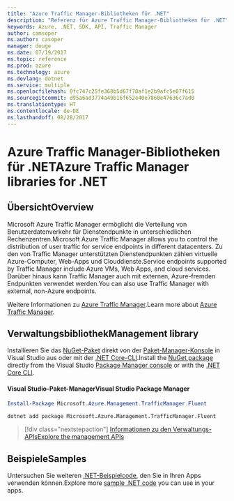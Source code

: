 ```yaml
---
title: "Azure Traffic Manager-Bibliotheken für .NET"
description: "Referenz für Azure Traffic Manager-Bibliotheken für .NET"
keywords: Azure, .NET, SDK, API, Traffic Manager
author: camsoper
ms.author: casoper
manager: douge
ms.date: 07/19/2017
ms.topic: reference
ms.prod: azure
ms.technology: azure
ms.devlang: dotnet
ms.service: multiple
ms.openlocfilehash: 0fc747c25fe368b5d67f70af1e2b9afc5e07f615
ms.sourcegitcommit: d95a6ad3774a49b16f652e40e7860e47636c7ad0
ms.translationtype: HT
ms.contentlocale: de-DE
ms.lasthandoff: 08/28/2017
---
```

# <a name="azure-traffic-manager-libraries-for-net"></a><span data-ttu-id="a99d3-104">Azure Traffic Manager-Bibliotheken für .NET</span><span class="sxs-lookup"><span data-stu-id="a99d3-104">Azure Traffic Manager libraries for .NET</span></span>

## <a name="overview"></a><span data-ttu-id="a99d3-105">Übersicht</span><span class="sxs-lookup"><span data-stu-id="a99d3-105">Overview</span></span>

<span data-ttu-id="a99d3-106">Microsoft Azure Traffic Manager ermöglicht die Verteilung von Benutzerdatenverkehr für Dienstendpunkte in unterschiedlichen Rechenzentren.</span><span class="sxs-lookup"><span data-stu-id="a99d3-106">Microsoft Azure Traffic Manager allows you to control the distribution of user traffic for service endpoints in different datacenters.</span></span> <span data-ttu-id="a99d3-107">Zu den von Traffic Manager unterstützten Dienstendpunkten zählen virtuelle Azure-Computer, Web-Apps und Clouddienste.</span><span class="sxs-lookup"><span data-stu-id="a99d3-107">Service endpoints supported by Traffic Manager include Azure VMs, Web Apps, and cloud services.</span></span> <span data-ttu-id="a99d3-108">Darüber hinaus kann Traffic Manager auch mit externen, Azure-fremden Endpunkten verwendet werden.</span><span class="sxs-lookup"><span data-stu-id="a99d3-108">You can also use Traffic Manager with external, non-Azure endpoints.</span></span>

<span data-ttu-id="a99d3-109">Weitere Informationen zu [Azure Traffic Manager](https://docs.microsoft.com/en-us/azure/traffic-manager/traffic-manager-overview).</span><span class="sxs-lookup"><span data-stu-id="a99d3-109">Learn more about [Azure Traffic Manager](https://docs.microsoft.com/en-us/azure/traffic-manager/traffic-manager-overview).</span></span>  

## <a name="management-library"></a><span data-ttu-id="a99d3-110">Verwaltungsbibliothek</span><span class="sxs-lookup"><span data-stu-id="a99d3-110">Management library</span></span>

<span data-ttu-id="a99d3-111">Installieren Sie das [NuGet-Paket](https://www.nuget.org/packages/Microsoft.Azure.Management.TrafficManager.Fluent) direkt von der [Paket-Manager-Konsole][PackageManager] in Visual Studio aus oder mit der [.NET Core-CLI][DotNetCLI].</span><span class="sxs-lookup"><span data-stu-id="a99d3-111">Install the [NuGet package](https://www.nuget.org/packages/Microsoft.Azure.Management.TrafficManager.Fluent) directly from the Visual Studio [Package Manager console][PackageManager] or with the [.NET Core CLI][DotNetCLI].</span></span>

#### <a name="visual-studio-package-manager"></a><span data-ttu-id="a99d3-112">Visual Studio-Paket-Manager</span><span class="sxs-lookup"><span data-stu-id="a99d3-112">Visual Studio Package Manager</span></span>

```powershell
Install-Package Microsoft.Azure.Management.TrafficManager.Fluent
```

```bash
dotnet add package Microsoft.Azure.Management.TrafficManager.Fluent
```

> [!div class="nextstepaction"]
> [<span data-ttu-id="a99d3-113">Informationen zu den Verwaltungs-APIs</span><span class="sxs-lookup"><span data-stu-id="a99d3-113">Explore the management APIs</span></span>](/dotnet/api/overview/azure/trafficmanager/management)

## <a name="samples"></a><span data-ttu-id="a99d3-114">Beispiele</span><span class="sxs-lookup"><span data-stu-id="a99d3-114">Samples</span></span>

<span data-ttu-id="a99d3-115">Untersuchen Sie weiteren [.NET-Beispielcode](https://azure.microsoft.com/resources/samples/?platform=dotnet), den Sie in Ihren Apps verwenden können.</span><span class="sxs-lookup"><span data-stu-id="a99d3-115">Explore more [sample .NET code](https://azure.microsoft.com/resources/samples/?platform=dotnet) you can use in your apps.</span></span>

[PackageManager]: https://docs.microsoft.com/nuget/tools/package-manager-console
[DotNetCLI]: https://docs.microsoft.com/en-us/dotnet/core/tools/dotnet-add-package